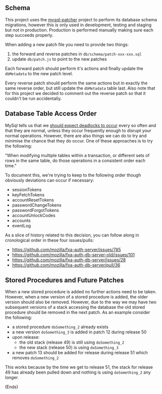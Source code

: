 ## Schema

This project uses the [mysql-patcher](https://www.npmjs.com/package/mysql-patcher) project to perform its database
schema migrations, however this is only used in development, testing and staging but not in production. Production is
performed manually making sure each step succeeds properly.

When adding a new patch file you need to provide two things:

1. the forward and reverse patches in `db/schema/patch-xxx-xxx.sql`
2. update `db/patch.js` to point to the new patches

Each forward patch should perform it's actions and finally update the `dbMetadata` to the new patch level.

Every reverse patch should perform the same actions but in exactly the same reverse order, but still update
the `dbMetadata` table last. Also note that for this project we decided to comment out the reverse patch
so that it couldn't be run accidentally.

## Database Table Access Order

MySql tells us that we
[should expect deadlocks to occur](https://docs.oracle.com/cd/E17952_01/refman-5.0-en/innodb-deadlocks.html) every so
often and that they are normal, unless they occur frequently enough to disrupt your normal operations. However, there
are also things we can do to try and minimise the chance that they do occur. One of these approaches is to try the following:

"When modifying multiple tables within a transaction, or different sets of rows in the same table, do those operations
in a consistent order each time."

To document this, we're trying to keep to the following order though obviously deviations can occur if necessary:

* sessionTokens
* keyFetchTokens
* accountResetTokens
* passwordChangeTokens
* passwordForgotTokens
* accountUnlockCodes
* accounts
* eventLog

As a slice of history related to this decision, you can follow along in cronological order in these four issues/pulls:

* https://github.com/mozilla/fxa-auth-server/issues/785
* https://github.com/mozilla/fxa-auth-db-server-old/issues/101
* https://github.com/mozilla/fxa-auth-db-server/issues/28
* https://github.com/mozilla/fxa-auth-db-server/pull/36

## Stored Procedures and Future Patches

When a new stored procedure is added no further actions need to be taken. However, when a new version of a stored
procedure is added, the older version should also be removed. However, due to the way we may have two subsequent
versions of a stack accessing the database the old stored procedure should be removed in the next patch. As an example
consider the following:

* a stored procedure `doSomething_2` already exists
* a new version `doSomething_3` is added in patch 12 during release 50
* upon release:
    * the old stack (release 49) is still using `doSomething_2`
    * the new stack (release 50) is using `doSomething_3`
* a new patch 13 should be added for release during release 51 which removes `doSomething_2`

This works because by the time we get to release 51, the stack for release 49 has already been pulled down and nothing
is using `doSomething_2` any longer.

(Ends)

